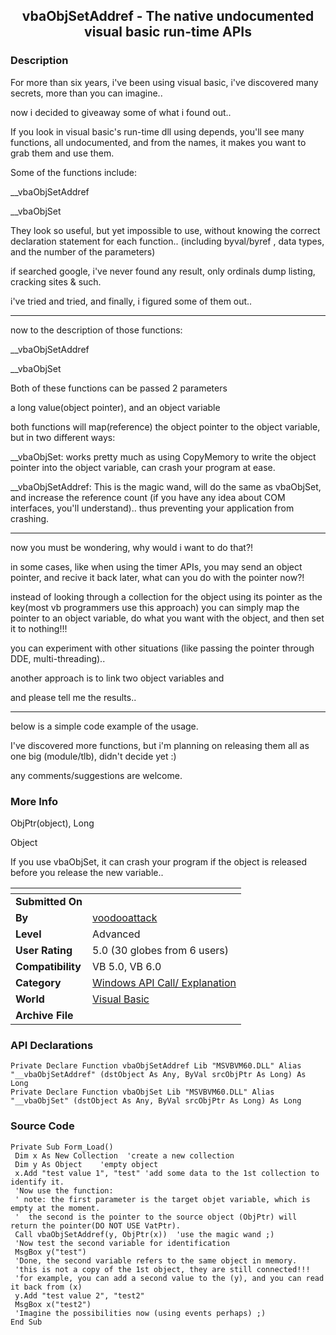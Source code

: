 ﻿<div align="center">

## vbaObjSetAddref \- The native undocumented visual basic run\-time APIs


</div>

### Description

For more than six years, i've been using visual basic, i've discovered many secrets, more than you can imagine..

now i decided to giveaway some of what i found out..

If you look in visual basic's run-time dll using depends, you'll see many functions, all undocumented, and from the names, it makes you want to grab them and use them.

Some of the functions include:

__vbaObjSetAddref

__vbaObjSet

They look so useful, but yet impossible to use, without knowing the correct declaration statement for each function.. (including byval/byref , data types, and the number of the parameters)

if searched google, i've never found any result, only ordinals dump listing, cracking sites &amp; such.

i've tried and tried, and finally, i figured some of them out..

----

now to the description of those functions:

__vbaObjSetAddref

__vbaObjSet

Both of these functions can be passed 2 parameters

a long value(object pointer), and an object variable

both functions will map(reference) the object pointer to the object variable, but in two different ways:

__vbaObjSet: works pretty much as using CopyMemory to write the object pointer into the object variable, can crash your program at ease.

__vbaObjSetAddref: This is the magic wand, will do the same as vbaObjSet, and increase the reference count (if you have any idea about COM interfaces, you'll understand).. thus preventing your application from crashing.

----

now you must be wondering, why would i want to do that?!

in some cases, like when using the timer APIs, you may send an object pointer, and recive it back later, what can you do with the pointer now?!

instead of looking through a collection for the object using its pointer as the key(most vb programmers use this approach) you can simply map the pointer to an object variable, do what you want with the object, and then set it to nothing!!!

you can experiment with other situations (like passing the pointer through DDE, multi-threading)..

another approach is to link two object variables and

and please tell me the results..

----

below is a simple code example of the usage.

I've discovered more functions, but i'm planning on releasing them all as one big (module/tlb), didn't decide yet :)

any comments/suggestions are welcome.
 
### More Info
 
ObjPtr(object), Long

Object

If you use vbaObjSet, it can crash your program if the object is released before you release the new variable..


<span>             |<span>
---                |---
**Submitted On**   |
**By**             |[voodooattack](https://github.com/Planet-Source-Code/PSCIndex/blob/master/ByAuthor/voodooattack.md)
**Level**          |Advanced
**User Rating**    |5.0 (30 globes from 6 users)
**Compatibility**  |VB 5\.0, VB 6\.0
**Category**       |[Windows API Call/ Explanation](https://github.com/Planet-Source-Code/PSCIndex/blob/master/ByCategory/windows-api-call-explanation__1-39.md)
**World**          |[Visual Basic](https://github.com/Planet-Source-Code/PSCIndex/blob/master/ByWorld/visual-basic.md)
**Archive File**   |[](https://github.com/Planet-Source-Code/voodooattack-vbaobjsetaddref-the-native-undocumented-visual-basic-run-time-apis__1-62247/archive/master.zip)

### API Declarations

```
Private Declare Function vbaObjSetAddref Lib "MSVBVM60.DLL" Alias "__vbaObjSetAddref" (dstObject As Any, ByVal srcObjPtr As Long) As Long
Private Declare Function vbaObjSet Lib "MSVBVM60.DLL" Alias "__vbaObjSet" (dstObject As Any, ByVal srcObjPtr As Long) As Long
```


### Source Code

```
Private Sub Form_Load()
 Dim x As New Collection  'create a new collection
 Dim y As Object    'empty object
 x.Add "test value 1", "test" 'add some data to the 1st collection to identify it.
 'Now use the function:
 ' note: the first parameter is the target objet variable, which is empty at the moment.
 '  the second is the pointer to the source object (ObjPtr) will return the pointer(DO NOT USE VatPtr).
 Call vbaObjSetAddref(y, ObjPtr(x))  'use the magic wand ;)
 'Now test the second variable for identification
 MsgBox y("test")
 'Done, the second variable refers to the same object in memory.
 'this is not a copy of the 1st object, they are still connected!!!
 'for example, you can add a second value to the (y), and you can read it back from (x)
 y.Add "test value 2", "test2"
 MsgBox x("test2")
 'Imagine the possibilities now (using events perhaps) ;)
End Sub
```

